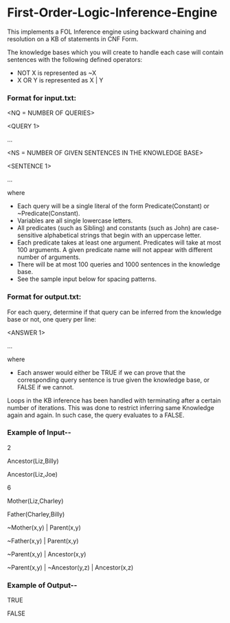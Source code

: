 # First-Order-Logic-Inference-Engine
This implements a FOL Inference engine using backward chaining and resolution on a KB of statements in CNF Form.

The knowledge bases which you will create to handle each case will contain sentences with the following defined operators:
- NOT X is represented as ~X
- X OR Y is represented as X | Y

### Format for input.txt:
<NQ = NUMBER OF QUERIES> 

<QUERY 1>

…

<QUERY NQ>
  
<NS = NUMBER OF GIVEN SENTENCES IN THE KNOWLEDGE BASE>

<SENTENCE 1>

…

<SENTENCE NS>

where
- Each query will be a single literal of the form Predicate(Constant) or ~Predicate(Constant).
- Variables are all single lowercase letters.
- All predicates (such as Sibling) and constants (such as John) are case-sensitive alphabetical strings that
begin with an uppercase letter.
- Each predicate takes at least one argument. Predicates will take at most 100 arguments. A given
predicate name will not appear with different number of arguments.
- There will be at most 100 queries and 1000 sentences in the knowledge base.
- See the sample input below for spacing patterns.

### Format for output.txt:
For each query, determine if that query can be inferred from the knowledge base or not, one query per line:

<ANSWER 1>

…

<ANSWER NQ>
  
where
- Each answer would either be TRUE if we can prove that the corresponding query sentence is true given the
knowledge base, or FALSE if we cannot.
  
Loops in the KB inference has been handled with terminating after a certain number of iterations. This was done to restrict inferring same Knowledge again and again. In such case, the query evaluates to a FALSE.

### Example of Input--

2

Ancestor(Liz,Billy)

Ancestor(Liz,Joe)

6

Mother(Liz,Charley)

Father(Charley,Billy)

~Mother(x,y) | Parent(x,y)

~Father(x,y) | Parent(x,y)

~Parent(x,y) | Ancestor(x,y)

~Parent(x,y) | ~Ancestor(y,z) | Ancestor(x,z)


### Example of Output--

TRUE

FALSE
